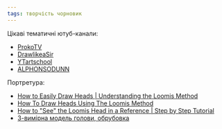 ```yaml
---
tags: творчість чорновик
---
```


Цікаві тематичні ютуб-канали:

- [ProkoTV](https://www.youtube.com/@ProkoTV)
- [DrawlikeaSir](https://www.youtube.com/@DrawlikeaSir)
- [YTartschool](https://www.youtube.com/@YTartschool)
- [ALPHONSODUNN](https://www.youtube.com/@ALPHONSODUNN)

Портретура:

- [How to Easily Draw Heads | Understanding the Loomis Method](https://www.youtube.com/watch?v=OUODCm4SMN8)
- [How To Draw Heads Using The Loomis Method](https://www.youtube.com/watch?v=6i6JDwEwXJI)
- [How to "See" the Loomis Head in a Reference | Step by Step Tutorial](https://www.youtube.com/watch?v=5HI6ww-e_UY)
- [3-вимірна модель голови, обрубовка](https://www.artstation.com/artwork/GX3Ax1)
